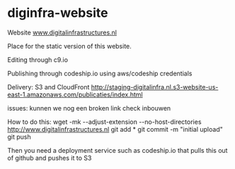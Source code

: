 # diginfra-website
Website www.digitalinfrastructures.nl

Place for the static version of this website. 

Editing through c9.io

Publishing through codeship.io using aws/codeship credentials

Delivery: S3 and CloudFront
http://staging-digitalinfra.nl.s3-website-us-east-1.amazonaws.com/publicaties/index.html

issues: kunnen we nog een broken link check inbouwen 

How to do this:
wget -mk --adjust-extension --no-host-directories http://www.digitalinfrastructures.nl 
git add *
git commit -m "initial upload" 
git push

Then you need a deployment service such as codeship.io that pulls this out of github and pushes it to S3
